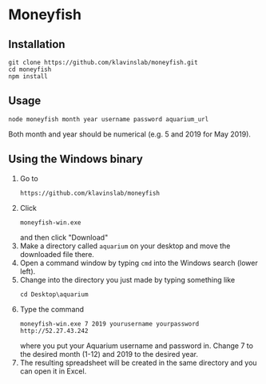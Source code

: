 # Moneyfish

## Installation

    git clone https://github.com/klavinslab/moneyfish.git
    cd moneyfish
    npm install

## Usage

    node moneyfish month year username password aquarium_url

Both month and year should be numerical (e.g. 5 and 2019 for May 2019). 

## Using the Windows binary

1. Go to 
    ```
    https://github.com/klavinslab/moneyfish
    ```
2. Click
    ```
    moneyfish-win.exe
    ```
    and then click "Download"
3. Make a directory called `aquarium` on your desktop and move the downloaded file there.
4. Open a command window by typing `cmd` into the Windows search (lower left).
5. Change into the directory you just made by typing something like
    ```
    cd Desktop\aquarium
    ```
6. Type the command
    ```
    moneyfish-win.exe 7 2019 yourusername yourpassword http://52.27.43.242
    ```
    where you put your Aquarium username and password in. Change 7 to the desired month (1-12) and 2019 to the desired year.
7. The resulting spreadsheet will be created in the same directory and
you can open it in Excel. 
